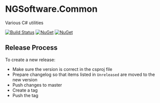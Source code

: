 # NGSoftware.Common
Various C# utilities

[![Build Status](https://travis-ci.org/ngeor/NGSoftware.Common.svg?branch=master)](https://travis-ci.org/ngeor/NGSoftware.Common)
[![NuGet](https://img.shields.io/nuget/v/NGSoftware.Common.svg)](https://www.nuget.org/packages/NGSoftware.Common/)
[![NuGet](https://img.shields.io/nuget/dt/NGSoftware.Common.svg)](https://www.nuget.org/packages/NGSoftware.Common/)

## Release Process

To create a new release:

- Make sure the version is correct in the csproj file
- Prepare changelog so that items listed in `Unreleased` are moved to the new version
- Push changes to master
- Create a tag
- Push the tag
